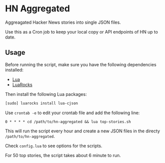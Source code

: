 # HN Aggregated

Aggreagated Hacker News stories into single JSON files.

Use this as a Cron job to keep your local copy or API endpoints of HN up to date.

## Usage

Before running the script, make sure you have the following dependencies installed:

- [Lua](https://www.lua.org/)
- [LuaRocks](https://luarocks.org/)

Then install the following Lua packages:

```sh
[sudo] luarocks install lua-cjson
```

Use `crontab -e` to edit your crontab file and add the following line:

```text
0 * * * * cd /path/to/hn-aggregated && lua top-stories.sh
```

This will run the script every hour and create a new JSON files in the directy `/path/to/hn-aggregated`.

Check `config.lua` to see options for the scripts.

For 50 top stories, the script takes about 6 minute to run.
